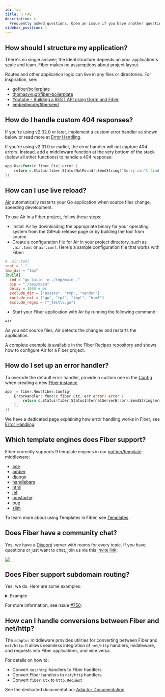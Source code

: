 ```yaml
---
id: faq
title: 🤔 FAQ
description: >-
  Frequently asked questions. Open an issue if you have another question to add.
sidebar_position: 1
---
```


## How should I structure my application?

There's no single answer; the ideal structure depends on your application's scale and team. Fiber makes no assumptions about project layout.

Routes and other application logic can live in any files or directories. For inspiration, see:

* [gofiber/boilerplate](https://github.com/gofiber/boilerplate)
* [thomasvvugt/fiber-boilerplate](https://github.com/thomasvvugt/fiber-boilerplate)
* [Youtube - Building a REST API using Gorm and Fiber](https://www.youtube.com/watch?v=Iq2qT0fRhAA)
* [embedmode/fiberseed](https://github.com/embedmode/fiberseed)

## How do I handle custom 404 responses?

If you're using v2.32.0 or later, implement a custom error handler as shown below or read more at [Error Handling](../guide/error-handling.md#custom-error-handler).

If you're using v2.31.0 or earlier, the error handler will not capture 404 errors. Instead, add a middleware function at the very bottom of the stack \(below all other functions\) to handle a 404 response:

```go title="Example"
app.Use(func(c fiber.Ctx) error {
    return c.Status(fiber.StatusNotFound).SendString("Sorry can't find that!")
})
```

## How can I use live reload?

[Air](https://github.com/air-verse/air) automatically restarts your Go application when source files change, speeding development.

To use Air in a Fiber project, follow these steps:

* Install Air by downloading the appropriate binary for your operating system from the GitHub release page or by building the tool from source.
* Create a configuration file for Air in your project directory, such as `.air.toml` or `air.conf`. Here's a sample configuration file that works with Fiber:

```toml
# .air.toml
root = "."
tmp_dir = "tmp"
[build]
  cmd = "go build -o ./tmp/main ."
  bin = "./tmp/main"
  delay = 1000 # ms
  exclude_dir = ["assets", "tmp", "vendor"]
  include_ext = ["go", "tpl", "tmpl", "html"]
  exclude_regex = ["_test\\.go"]
```

* Start your Fiber application with Air by running the following command:

```sh
air
```

As you edit source files, Air detects the changes and restarts the application.

A complete example is available in the [Fiber Recipes repository](https://github.com/gofiber/recipes/tree/master/air) and shows how to configure Air for a Fiber project.

## How do I set up an error handler?

To override the default error handler, provide a custom one in the [Config](../api/fiber.md#errorhandler) when creating a new [Fiber instance](../api/fiber.md#new).

```go title="Example"
app := fiber.New(fiber.Config{
    ErrorHandler: func(c fiber.Ctx, err error) error {
        return c.Status(fiber.StatusInternalServerError).SendString(err.Error())
    },
})
```

We have a dedicated page explaining how error handling works in Fiber, see [Error Handling](../guide/error-handling.md).

## Which template engines does Fiber support?

Fiber currently supports 9 template engines in our [gofiber/template](https://docs.gofiber.io/template/) middleware:

* [ace](https://docs.gofiber.io/template/ace/)
* [amber](https://docs.gofiber.io/template/amber/)
* [django](https://docs.gofiber.io/template/django/)
* [handlebars](https://docs.gofiber.io/template/handlebars/)
* [html](https://docs.gofiber.io/template/html/)
* [jet](https://docs.gofiber.io/template/jet/)
* [mustache](https://docs.gofiber.io/template/mustache/)
* [pug](https://docs.gofiber.io/template/pug/)
* [slim](https://docs.gofiber.io/template/slim/)

To learn more about using Templates in Fiber, see [Templates](../guide/templates.md).

## Does Fiber have a community chat?

Yes, we have a [Discord](https://gofiber.io/discord) server with rooms for every topic.
If you have questions or just want to chat, join us via this [invite link](https://gofiber.io/discord).

![](/img/support-discord.png)

## Does Fiber support subdomain routing?

Yes, we do. Here are some examples:

<details>
<summary>Example</summary>

```go
package main

import (
    "log"

    "github.com/gofiber/fiber/v3"
    "github.com/gofiber/fiber/v3/middleware/logger"
)

type Host struct {
    Fiber *fiber.App
}

func main() {
    // Hosts
    hosts := map[string]*Host{}
    //-----
    // API
    //-----
    api := fiber.New()
    api.Use(logger.New(logger.Config{
        Format: "[${ip}]:${port} ${status} - ${method} ${path}\n",
    }))
    hosts["api.localhost:3000"] = &Host{api}
    api.Get("/", func(c fiber.Ctx) error {
        return c.SendString("API")
    })
    //------
    // Blog
    //------
    blog := fiber.New()
    blog.Use(logger.New(logger.Config{
        Format: "[${ip}]:${port} ${status} - ${method} ${path}\n",
    }))
    hosts["blog.localhost:3000"] = &Host{blog}
    blog.Get("/", func(c fiber.Ctx) error {
        return c.SendString("Blog")
    })
    //---------
    // Website
    //---------
    site := fiber.New()
    site.Use(logger.New(logger.Config{
        Format: "[${ip}]:${port} ${status} - ${method} ${path}\n",
    }))

    hosts["localhost:3000"] = &Host{site}
    site.Get("/", func(c fiber.Ctx) error {
        return c.SendString("Website")
    })
    // Server
    app := fiber.New()
    app.Use(func(c fiber.Ctx) error {
        host := hosts[c.Hostname()]
        if host == nil {
            return c.SendStatus(fiber.StatusNotFound)
        } else {
            host.Fiber.Handler()(c.Context())
            return nil
        }
    })
    log.Fatal(app.Listen(":3000"))
}
```

</details>

For more information, see issue [#750](https://github.com/gofiber/fiber/issues/750).

## How can I handle conversions between Fiber and net/http?

The `adaptor` middleware provides utilities for converting between Fiber and `net/http`. It allows seamless integration of `net/http` handlers, middleware, and requests into Fiber applications, and vice versa.

For details on how to:

* Convert `net/http` handlers to Fiber handlers
* Convert Fiber handlers to `net/http` handlers
* Convert `fiber.Ctx` to `http.Request`

See the dedicated documentation: [Adaptor Documentation](../middleware/adaptor.md).
